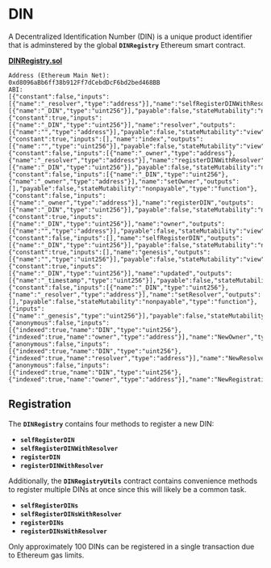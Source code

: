 # DIN

A Decentralized Identification Number (DIN) is a unique product identifier that is adminstered by the global **`DINRegistry`** Ethereum smart contract.

**[DINRegistry.sol](./contracts/DINRegistry.sol)**

```
Address (Ethereum Main Net): 0xd8096aBb6ff38b912Ff7dCebdDcF6bd2bed468BB
ABI:
[{"constant":false,"inputs":[{"name":"_resolver","type":"address"}],"name":"selfRegisterDINWithResolver","outputs":[{"name":"_DIN","type":"uint256"}],"payable":false,"stateMutability":"nonpayable","type":"function"},{"constant":true,"inputs":[{"name":"_DIN","type":"uint256"}],"name":"resolver","outputs":[{"name":"","type":"address"}],"payable":false,"stateMutability":"view","type":"function"},{"constant":true,"inputs":[],"name":"index","outputs":[{"name":"","type":"uint256"}],"payable":false,"stateMutability":"view","type":"function"},{"constant":false,"inputs":[{"name":"_owner","type":"address"},{"name":"_resolver","type":"address"}],"name":"registerDINWithResolver","outputs":[{"name":"_DIN","type":"uint256"}],"payable":false,"stateMutability":"nonpayable","type":"function"},{"constant":false,"inputs":[{"name":"_DIN","type":"uint256"},{"name":"_owner","type":"address"}],"name":"setOwner","outputs":[],"payable":false,"stateMutability":"nonpayable","type":"function"},{"constant":false,"inputs":[{"name":"_owner","type":"address"}],"name":"registerDIN","outputs":[{"name":"_DIN","type":"uint256"}],"payable":false,"stateMutability":"nonpayable","type":"function"},{"constant":true,"inputs":[{"name":"_DIN","type":"uint256"}],"name":"owner","outputs":[{"name":"","type":"address"}],"payable":false,"stateMutability":"view","type":"function"},{"constant":false,"inputs":[],"name":"selfRegisterDIN","outputs":[{"name":"_DIN","type":"uint256"}],"payable":false,"stateMutability":"nonpayable","type":"function"},{"constant":true,"inputs":[],"name":"genesis","outputs":[{"name":"","type":"uint256"}],"payable":false,"stateMutability":"view","type":"function"},{"constant":true,"inputs":[{"name":"_DIN","type":"uint256"}],"name":"updated","outputs":[{"name":"_timestamp","type":"uint256"}],"payable":false,"stateMutability":"view","type":"function"},{"constant":false,"inputs":[{"name":"_DIN","type":"uint256"},{"name":"_resolver","type":"address"}],"name":"setResolver","outputs":[],"payable":false,"stateMutability":"nonpayable","type":"function"},{"inputs":[{"name":"_genesis","type":"uint256"}],"payable":false,"stateMutability":"nonpayable","type":"constructor"},{"anonymous":false,"inputs":[{"indexed":true,"name":"DIN","type":"uint256"},{"indexed":true,"name":"owner","type":"address"}],"name":"NewOwner","type":"event"},{"anonymous":false,"inputs":[{"indexed":true,"name":"DIN","type":"uint256"},{"indexed":true,"name":"resolver","type":"address"}],"name":"NewResolver","type":"event"},{"anonymous":false,"inputs":[{"indexed":true,"name":"DIN","type":"uint256"},{"indexed":true,"name":"owner","type":"address"}],"name":"NewRegistration","type":"event"}]
```

## Registration

The **`DINRegistry`** contains four methods to register a new DIN:

* **`selfRegisterDIN`**
* **`selfRegisterDINWithResolver`**
* **`registerDIN`**
* **`registerDINWithResolver`**

Additionally, the **`DINRegistryUtils`** contract contains convenience methods to register multiple DINs at once since this will likely be a common task.

* **`selfRegisterDINs`**
* **`selfRegisterDINsWithResolver`**
* **`registerDINs`**
* **`registerDINsWithResolver`**

Only approximately 100 DINs can be registered in a single transaction due to Ethereum gas limits.
